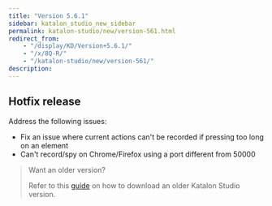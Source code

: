 ```yaml
---
title: "Version 5.6.1"
sidebar: katalon_studio_new_sidebar
permalink: katalon-studio/new/version-561.html
redirect_from:
    - "/display/KD/Version+5.6.1/"
    - "/x/8Q-R/"
    - "/katalon-studio/new/version-561/"
description:
---
```

Hotfix release
--------------

Address the following issues:

*   Fix an issue where current actions can't be recorded if pressing too long on an element
*   Can't record/spy on Chrome/Firefox using a port different from 50000

> Want an older version?
>
> Refer to this [guide](/display/KD/Getting+Started#GettingStarted-Download) on how to download an older Katalon Studio version.